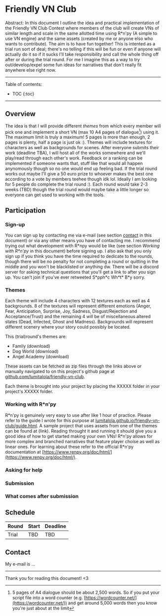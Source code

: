 # Friendly VN Club

Abstract: In this document I outline the idea and practical implementation of the Friendly VN Club Contest where members of the club will create VNs of similar length and scale in the same allotted time using R\*n'py (A simple to use VN engine) and the same assets (created by me or anyone elso who wants to contribute). The aim is to have fun together! This is intented as a trial run sort of deal; there's no telling if this will be fun or even if anyone will actually do it so if it sucks I'll take responsibility and call the whole thing off after or during the trial round. For me I imagine this as a way to try out/develop/expel some fun ideas for narratives that don't really fit anywhere else right now.

---

Table of contents:
* TOC
{:toc}

---

## Overview
The idea is that I will provide different *themes* from which every member will pick one and implement a short VN (max 10 A4 pages of dialogue[^word_count]) using it. The maximum limit is truly a maximum! 5 pages is more than enough, 2 pages is plenty, half a page is just ok :). Themes will include textures for characters as well as backgrounds for scenes. After everyone submits their work (deadline TBA), I will host all of the works somewhere and we'll play/read through each other's work. Feedback or a ranking can be implemented if someone wants that, stuff like that would all happen anynomously though so no one would end up feeling bad. If the trial round works out maybe I'll give a 50 euro prize to whoever makes the best one according to a vote by members teehee though idk lol. Ideally I am looking for 5 people do complete the trial round :). Each round would take 2-3 weeks (TBD) though the trial round would maybe take a little longer so everyone can get used to working with the tools.

## Participation

### Sign-up
You can sign up by contacting me via e-mail (see section [contact](#contact) in this document) or via any other means you have of contacting me. I recommend trying out what development with R\*npy would be like (see section *Working with R\*n'py* in this document) before signing up. I also ask that you only sign up if you think you have the time required to dedicate to the rounds, though there will be no penalty for not completing a round or quitting in the middle and you won't be blacklisted or anything dw. There will be a discord server for asking technical questions that you'll get a link to after you sign up. You can't join if you've ever retweeted S\*pph\*c Wh\*t\* B\*y sorry.

### Themes
Each theme will include 4 characters with 12 textures each as well as 4 backgrounds. 8 of the textures will represent different emotions (Anger, Fear, Anticipation, Surprise, Joy, Sadness, Disgust/Rejection and Acceptance/Trust) and the remaining 4 will be of miscellaneous altered states (Dead, Infected, Ghost and Madness). Backgrounds will represent different scenery where your story could possibly be located.

This (trial)round's themes are:
+ Family (download)
+ Dog World (download)
+ Angel Academy (download)

These assets can be fetched as zip files through the links above or manually navigated to on this project's github page at [github.com/lumitalola/friendly-vn-club](github.com/lumitalola/friendly-vn-club).

Each theme is brought into your project by placing the XXXXX folder in your project's XXXXX folder.

### Working with R\*n'py
R\*n'py is genuinely very easy to use after like 1 hour of practice. Please refer to the guide I wrote for this purpose at [lumitalola.github.io/friendly-vn-club/guide.html](guide.md). A sample project that uses assets from one of the themes can be found at (link). Reading throught it and running it should give you a good idea of how to get started making your own VNs! R\*n'py allows for more complex and branched narratives that feature player choise as well as linear ones. For learning about these refer to the official R\*n'py documentation at [https://www.renpy.org/doc/html/](https://www.renpy.org/doc/html/).

### Asking for help

### Submission

### What comes after submission

## Schedule

| Round | Start | Deadline | 
| --- | --- | --- |
| Trial | TBD | TBD |

## Contact

My e-mail is ...

---

Thank you for reading this document! <3

[^word_count]: 5 pages of A4 dialogue should be about 2,500 words. So if you put your script file into a word counter (e.g. [https://wordcounter.net/](https://wordcounter.net/)) and get around 5,000 words then you know you're just about at the limit

